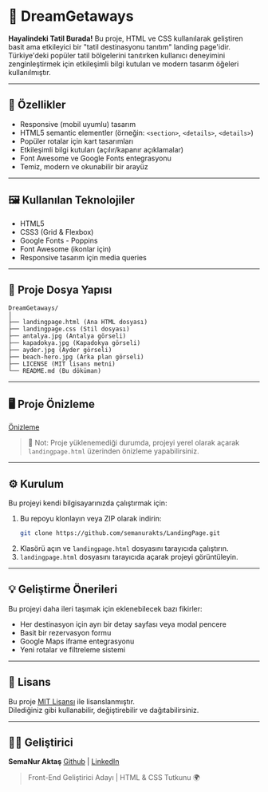 # 🌴 DreamGetaways 

**Hayalindeki Tatil Burada!**
Bu proje, HTML ve CSS kullanılarak geliştiren basit ama etkileyici bir "tatil destinasyonu tanıtım" landing page'idir. Türkiye'deki popüler tatil bölgelerini tanıtırken kullanıcı deneyimini zenginleştirmek için etkileşimli bilgi kutuları ve modern tasarım öğeleri kullanılmıştır.

---

## 🌟 Özellikler

- Responsive (mobil uyumlu) tasarım
- HTML5 semantic elementler (örneğin: `<section>`, `<details>`, `<details>`)
- Popüler rotalar için kart tasarımları
- Etkileşimli bilgi kutuları (açılır/kapanır açıklamalar)
- Font Awesome ve Google Fonts entegrasyonu 
- Temiz, modern ve okunabilir bir arayüz

---

## 🖼️ Kullanılan Teknolojiler

- HTML5
- CSS3 (Grid & Flexbox)
- Google Fonts - Poppins
- Font Awesome (ikonlar için)
- Responsive tasarım için media queries

---

## 📁 Proje Dosya Yapısı

```
DreamGetaways/
│
├── landingpage.html (Ana HTML dosyası)            
├── landingpage.css (Stil dosyası)       
├── antalya.jpg (Antalya görseli)
├── kapadokya.jpg (Kapadokya görseli)
├── ayder.jpg (Ayder görseli)
├── beach-hero.jpg (Arka plan görseli)
├── LICENSE (MIT lisans metni)
└── README.md (Bu döküman)
```

---

## 🖥️ Proje Önizleme

[Önizleme](https://semanurakts.github.io/LandingPage/landingpage.html)

> 📝 Not: Proje yüklenemediği durumda, projeyi yerel olarak açarak `landingpage.html` üzerinden önizleme yapabilirsiniz.

---

## ⚙️ Kurulum

Bu projeyi kendi bilgisayarınızda çalıştırmak için:

1. Bu repoyu klonlayın veya ZIP olarak indirin:
   ```bash
   git clone https://github.com/semanurakts/LandingPage.git
2. Klasörü açın ve `landingpage.html` dosyasını tarayıcıda çalıştırın.
3. `landingpage.html` dosyasını tarayıcıda açarak projeyi görüntüleyin.

---

## 💡 Geliştirme Önerileri

Bu projeyi daha ileri taşımak için eklenebilecek bazı fikirler:

- Her destinasyon için ayrı bir detay sayfası veya modal pencere
- Basit bir rezervasyon formu
- Google Maps iframe entegrasyonu
- Yeni rotalar ve filtreleme sistemi

---

## 📄 Lisans

Bu proje [MIT Lisansı](LICENSE) ile lisanslanmıştır.  
Dilediğiniz gibi kullanabilir, değiştirebilir ve dağıtabilirsiniz.

---

## 👩‍💻 Geliştirici

**SemaNur Aktaş** 
[Github](https://github.com/semanurakts) | [LinkedIn](https://www.linkedin.com/in/semanuraktas/)

> Front-End Geliştirici Adayı | HTML & CSS Tutkunu 🌍  

